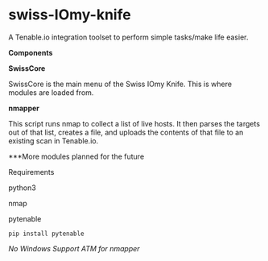# swiss-IOmy-knife

A Tenable.io integration toolset to perform simple tasks/make life easier. 


**Components**

**SwissCore**

SwissCore is the main menu of the Swiss IOmy Knife. This is where modules are loaded from. 

**nmapper**

This script runs nmap to collect a list of live hosts. It then parses the targets out of that list, creates a file, and uploads the contents of that file to an existing scan in Tenable.io.

***More modules planned for the future


Requirements

python3

nmap

pytenable

`pip install pytenable`
  
_No Windows Support ATM for nmapper_
